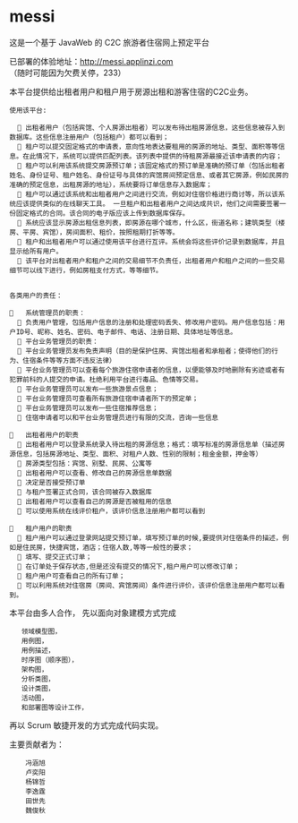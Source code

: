 ﻿# messi
这是一个基于 JavaWeb 的 C2C 旅游者住宿网上预定平台

已部署的体验地址：http://messi.applinzi.com （随时可能因为欠费关停，233）

本平台提供给出租者用户和租户用于房源出租和游客住宿的C2C业务。

    使用该平台:
    
      	出租者用户（包括宾馆、个人房源出租者）可以发布待出租房源信息，这些信息被存入到数据库。这些信息注册用户（包括租户）都可以看到；
      	租户可以提交固定格式的申请表，意向性地表达要租用的房源的地址、类型、面积等等信息。在此情况下，系统可以提供匹配列表。该列表中提供的待租房源最接近该申请表的内容；
      	租户可以利用该系统提交房源预订单；该固定格式的预订单是准确的预订单（包括出租者姓名、身份证号、租户姓名、身份证号与具体的宾馆房间预定信息、或者其它房源，例如民房的准确的预定信息，出租房源的地址），系统要将订单信息存入数据库；
      	租户可以通过该系统和出租者用户之间进行交流，例如对住宿价格进行商讨等，所以该系统应该提供类似的在线聊天工具。 一旦租户和出租者用户之间达成共识，他们之间需要签署一份固定格式的合同。该合同的电子版应该上传到数据库保存。
      	系统应该显示房源出租信息列表，即房源在哪个城市，什么区，街道名称；建筑类型（楼房、平房、宾馆），房间面积、租价，按照租期打折等等。
      	租户和出租者用户可以通过使用该平台进行互评。系统会将这些评价记录到数据库，并且显示给所有用户。
      	该平台对出租者用户和租户之间的交易细节不负责任，出租者用户和租户之间的一些交易细节可以线下进行，例如房租支付方式，等等细节。

    
    各类用户的责任：
    
    	系统管理员的职责：
      	负责用户管理，包括用户信息的注册和处理密码丢失、修改用户密码。用户信息包括：用户ID号、昵称、姓名、密码、电子邮件、电话、注册日期、具体地址等信息。
      	平台业务管理员的职责： 
      	平台业务管理员发布免责声明（目的是保护住房、宾馆出租者和承租者；使得他们的行为、住宿条件等等方面不违反法律）
      	平台业务管理员可以查看每个旅游住宿申请者的信息，以便能够及时地删除有劣迹或者有犯罪前科的人提交的申请。杜绝利用平台进行毒品、色情等交易。
      	平台业务管理员可以发布一些旅游景点信息；
      	平台业务管理员可查看所有旅游住宿申请者所下的预定单；
      	平台业务管理员可以发布一些住宿推荐信息；
      	住宿申请者可以和平台业务管理员进行有限的交流，咨询一些信息

    	出租者用户的职责
      	出租者用户可以登录系统录入待出租的房源信息；格式：填写标准的房源信息单（描述房源信息，包括房源地址、类型、面积、对租户人数、性别的限制；租金金额，押金等）
      	房源类型包括：宾馆、别墅、民房、公寓等
      	出租者用户可以查看、修改自己的房源信息单数据
      	决定是否接受预订单
      	与租户签署正式合同，该合同被存入数据库
      	出租者用户可以查看自己的房源是否被租用的信息
      	可以使用系统在线评价租户，该评价信息注册用户都可以看到
      
    	租户用户的职责
      	租户用户可以通过登录网站提交预订单，填写预订单的时候,要提供对住宿条件的描述，例如是住民房，快捷宾馆，酒店；住宿人数,等等一般性的要求；
      	填写、提交正式订单；
      	在订单处于保存状态,但是还没有提交的情况下,租户用户可以修改订单；
      	租户用户可查看自己的所有订单；
      	可以利用系统对住宿房（房间、宾馆房间）条件进行评价，该评价信息注册用户都可以看到。
      
      
      
      
      
本平台由多人合作，
先以面向对象建模方式完成

       领域模型图，
       用例图，
       用例描述，
       时序图（顺序图），
       架构图，
       分析类图，
       设计类图，
       活动图，
       和部署图等设计工作，
       
再以 Scrum 敏捷开发的方式完成代码实现。

主要贡献者为：

        冯涵旭
        卢奕阳
        杨锦哲
        李逸霆
        田世先
        魏俊秋

